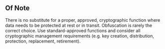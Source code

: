 ## Of Note

There is no substitute for a proper, approved, cryptographic function where data needs to be protected at rest or in transit. Obfuscation is rarely the correct choice. Use standard-approved functions and consider all cryptographic management requirements (e.g. key creation, distribution, protection, replacement, retirement).
